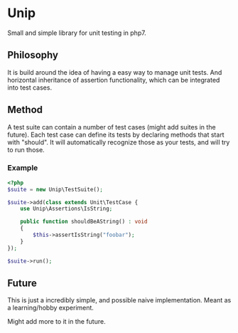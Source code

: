 # Unip
Small and simple library for unit testing in php7.

## Philosophy
It is build around the idea of having a easy way to manage unit tests. 
And horizontal inheritance of assertion functionality, which can be
integrated into test cases.

## Method
A test suite can contain a number of test cases (might add suites in the future).
Each test case can define its tests by declaring methods that start with "should".
It will automatically recognize those as your tests, and will try to run those.

### Example
```php
<?php
$suite = new Unip\TestSuite();

$suite->add(class extends Unit\TestCase {
    use Unip\Assertions\IsString;

    public function shouldBeAString() : void
    {
        $this->assertIsString("foobar");
    }
});

$suite->run();
```

## Future
This is just a incredibly simple, and possible naive implementation. Meant as
a learning/hobby experiment.

Might add more to it in the future.

